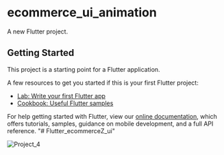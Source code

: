 # ecommerce_ui_animation

A new Flutter project.

## Getting Started

This project is a starting point for a Flutter application.

A few resources to get you started if this is your first Flutter project:

- [Lab: Write your first Flutter app](https://flutter.dev/docs/get-started/codelab)
- [Cookbook: Useful Flutter samples](https://flutter.dev/docs/cookbook)

For help getting started with Flutter, view our
[online documentation](https://flutter.dev/docs), which offers tutorials,
samples, guidance on mobile development, and a full API reference.
"# Flutter_ecommerceZ_ui"

![Project_4](https://user-images.githubusercontent.com/69602585/132614471-415a3ab7-2132-4698-9e1f-441a2a58fe07.jpg)
